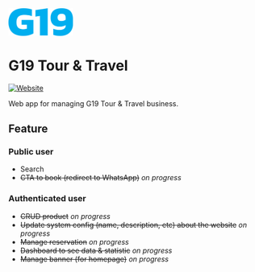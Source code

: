 <img alt="G19 logo" src="https://raw.githubusercontent.com/anshoriacc/g19/8f3c6ed59effbceddd1c9770774337e24f95bea7/src/assets/g19.svg" width="128"/>

# G19 Tour & Travel
[![Website](https://img.shields.io/website?down_color=lightgrey&down_message=offline&up_color=brightgreen&up_message=online&url=https%3A%2F%2Fg19.vercel.app%2F)](https://g19.vercel.app)

Web app for managing G19 Tour & Travel business.

## Feature
### Public user
* Search
* ~~CTA to book (redirect to WhatsApp)~~ _on progress_
### Authenticated user
* ~~CRUD product~~ _on progress_
* ~~Update system config (name, description, etc) about the website~~ _on progress_
* ~~Manage reservation~~ _on progress_
* ~~Dashboard to see data & statistic~~ _on progress_
* ~~Manage banner (for homepage)~~ _on progress_